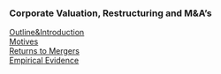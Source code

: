 ### Corporate Valuation, Restructuring and M&A’s
<u>[Outline&Introduction](https://gkabas.netlify.app/files/Outline_Intro.pdf)</u> <br>
<u>[Motives](https://gkabas.netlify.app/files/Motives.pdf)</u> <br>
<u>[Returns to Mergers](https://gkabas.netlify.app/files/ReturnsMergers.pdf)</u> <br>
<u>[Empirical Evidence](https://gkabas.netlify.app/files/Evidence.pdf)</u> <br>
